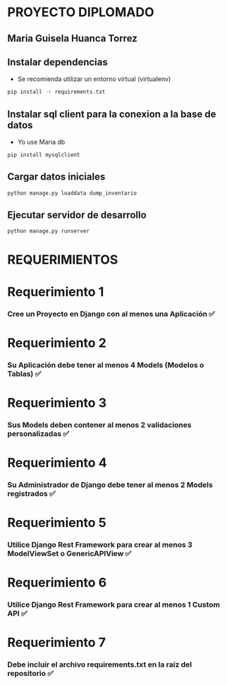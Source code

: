 # PROYECTO DIPLOMADO
## Maria Guisela Huanca Torrez
## Instalar dependencias

- Se recomienda utilizar un entorno virtual (virtualenv)

```sh 
pip install -r requirements.txt
```
## Instalar sql client para la conexion a la base de datos

- Yo use Maria db

```sh 
pip install mysqlclient
```
## Cargar datos iniciales

```sh
python manage.py loaddata dump_inventario
```

## Ejecutar servidor de desarrollo

```sh
python manage.py runserver
```
# REQUERIMIENTOS

# Requerimiento 1

### Cree un Proyecto en Django con al menos una Aplicación ✅

# Requerimiento 2

### Su Aplicación debe tener al menos 4 Models (Modelos o Tablas) ✅

# Requerimiento 3

### Sus Models deben contener al menos 2 validaciones personalizadas ✅

# Requerimiento 4

### Su Administrador de Django debe tener al menos 2 Models registrados ✅

# Requerimiento 5
 
### Utilice Django Rest Framework para crear al menos 3 ModelViewSet o GenericAPIView ✅

# Requerimiento 6

### Utilice Django Rest Framework para crear al menos 1 Custom API ✅

# Requerimiento 7

### Debe incluir el archivo requirements.txt en la raíz del repositorio ✅
